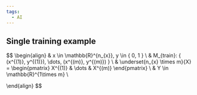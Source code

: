 ```yaml
---
tags:
  - AI
---
```


## Single training example
$$
\begin{align}
& x \in \mathbb{R}^{n_{x}}, y \in \{ 0, 1 \} \\
& M_{train}: \{ (x^{(1)}, y^{(1)}), \dots, (x^{(m)}, y^{(m)}) \} \\
&  \underset{n_{x} \times m}{X} = \begin{pmatrix}
X^{(1)} & \dots  & X^{(m)}
\end{pmatrix} \\
& Y \in \mathbb{R}^{1\times m} \\

\end{align}
$$

